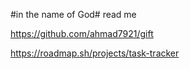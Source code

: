 #in the name of God#
read me 

https://github.com/ahmad7921/gift


https://roadmap.sh/projects/task-tracker
